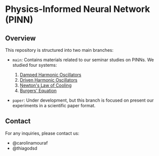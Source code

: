 # Physics-Informed Neural Network (PINN)

## Overview

This repository is structured into two main branches:

- `main`: Contains materials related to our seminar studies on PINNs. We studied four systems:
    1. [Damped Harmonic Oscillators](notebooks/damped_harmonic_oscillator.ipynb)
    2. [Driven Harmonic Oscillators](notebooks/driven_harmonic_oscillator.ipynb)
    3. [Newton's Law of Cooling](notebooks/newton_law_cooling.ipynb)
    4. [Burgers' Equation](notebooks/bateman_burgers_equation.ipynb)
  
- `paper`: Under development, but this branch is focused on present our experiments in a scientific paper format.

## Contact

For any inquiries, please contact us:

- @carolinamouraf
- @thiagodsd


<!--

:floppy_disk: [google drive](https://drive.google.com/drive/folders/1q4rUKQ8sSXJGirQYPOodSbaE9h4kbZ_q?usp=drive_link)

# notebooks

- `notebooks/dho_with_param_learning.ipynb`<br/> In this notebook we will try to write code for a PINN that solves the **Damped Harmonic Oscillator** (DHO) problem. We will not use the parameter learning approach. Instead, we will use a MLP to learn the solution of the DHO problem. Then, we turn the MLP in a PINN by adding the DHO ODE as a loss function.<br/> The goal here is not to get the best results, but to get a working code that we can use as a starting point for the parameter learning approach.

- `notebooks/dho_without_param_learning_debug_0.ipynb`<br/> In this notebook we will try to make some experiments with the **Damped Harmonic Oscillator** (DHO) synthetic data. Here the goal is to vary some hyperparameters and see how the model behaves in terms interpolation -- rather than extrapolation.

- `notebooks/dho_without_param_learning_debug_1.ipynb`<br/> In this notebook we will try to make some experiments with the **Damped Harmonic Oscillator** (DHO) synthetic data. Here the goal is to explore the ability of the model to learn regions out of both locations and training domain.

- `notebooks/dho_without_param_learning_debug_2.ipynb`<br/> In this notebook we will try to make some experiments with the **Damped Harmonic Oscillator** (DHO) synthetic data. Here the goal is to explore the ability of the model to learn the ODE's solution given that we only know data from lower and upper bounds of domain.

- `notebooks/dho_with_param_learning_debug_0.ipynb` <br/> In this notebook we will try to make some experiments with the **Driven Harmonic Oscillator** (DHO) synthetic data. We try to learn the intensity $F_0$ of sinonoidal driven force in $$m\ddot{x} + c\dot{x} + kx = F_0\cos(\omega t + \phi_d)$$

- `notebooks/nlc_wit_param_learning.ipynb` <br/>In this notebook we will try to estimate the parameters of the **Newton's Law of Cooling (NLC)** using a Physics-Informed Neural Network (PINN). We will compare the results with that obtained using a simple Ordinary Least Squares (OLS) regression.


# references

`todo`

-->